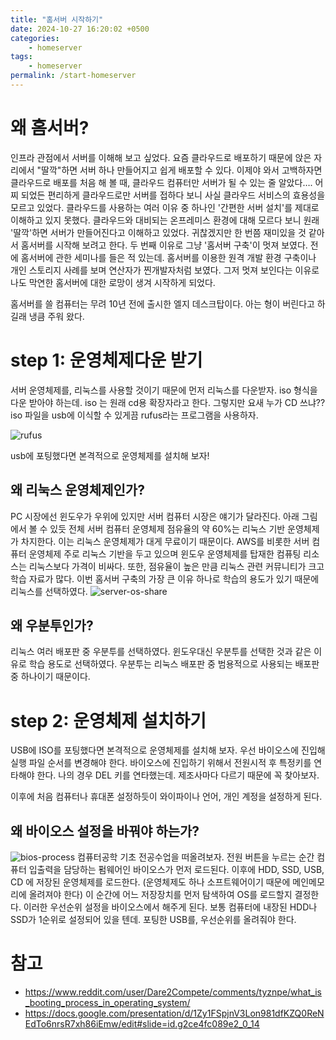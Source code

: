 ```yaml
---
title: "홈서버 시작하기"
date: 2024-10-27 16:20:02 +0500
categories:
    - homeserver
tags:
    - homeserver
permalink: /start-homeserver
---
```


# 왜 홈서버?

인프라 관점에서 서버를 이해해 보고 싶었다. 요즘 클라우드로 배포하기 때문에 앉은 자리에서 "딸깍"하면 서버 하나 만들어지고 쉽게 배포할 수 있다. 이제야 와서 고백하자면 클라우드로 배포를 처음 해 볼 때, 클라우드 컴퓨터만 서버가 될 수 있는 줄 알았다…. 어찌 되었든 편리하게 클라우드로만 서버를 접하다 보니 사실 클라우드 서비스의 효용성을 모르고 있었다. 클라우드를 사용하는 여러 이유 중 하나인 '간편한 서버 설치'를 제대로 이해하고 있지 못했다. 클라우드와 대비되는 온프레미스 환경에 대해 모르다 보니 원래 '딸깍'하면 서버가 만들어진다고 이해하고 있었다. 귀찮겠지만 한 번쯤 재미있을 것 같아서 홈서버를 시작해 보려고 한다.
두 번째 이유로 그냥 '홈서버 구축'이 멋져 보였다. 전에 홈서버에 관한 세미나를 들은 적 있는데. 홈서버를 이용한 원격 개발 환경 구축이나 개인 스토리지 사례를 보며 연산자가 찐개발자처럼 보였다. 그저 멋져 보인다는 이유로 나도 막연한 홈서버에 대한 로망이 생겨 시작하게 되었다.

홈서버를 쓸 컴퓨터는 무려 10년 전에 출시한 엘지 데스크탑이다. 아는 형이 버린다고 하길래 냉큼 주워 왔다.

# step 1: 운영체제다운 받기

서버 운영체제를, 리눅스를 사용할 것이기 때문에 먼저 리눅스를 다운받자. iso 형식을 다운 받아야 하는데. iso 는 원래 cd용 확장자라고 한다. 그렇지만 요새 누가 CD 쓰냐?? iso 파일을 usb에 이식할 수 있게끔 rufus라는 프로그램을 사용하자.

![rufus](/images/start-homeserver/rufus.png)

usb에 포팅했다면 본격적으로 운영체제를 설치해 보자!

## 왜 리눅스 운영체제인가?

PC 시장에선 윈도우가 우위에 있지만 서버 컴퓨터 시장은 얘기가 달라진다. 아래 그림에서 볼 수 있듯 전체 서버 컴퓨터 운영체제 점유율의 약 60%는 리눅스 기반 운영체제가 차지한다. 이는 리눅스 운영체제가 대게 무료이기 때문이다. AWS를 비롯한 서버 컴퓨터 운영체제 주로 리눅스 기반을 두고 있으며 윈도우 운영체제를 탑재한 컴퓨팅 리소스는 리눅스보다 가격이 비싸다. 또한, 점유율이 높은 만큼 리눅스 관련 커뮤니티가 크고 학습 자료가 많다. 이번 홈서버 구축의 가장 큰 이유 하나로 학습의 용도가 있기 때문에 리눅스를 선택하였다.
![server-os-share](/images/start-homeserver/server_os_share.png)

## 왜 우분투인가?

리눅스 여러 배포판 중 우분투를 선택하였다. 윈도우대신 우분투를 선택한 것과 같은 이유로 학습 용도로 선택하였다. 우분투는 리눅스 배포판 중 범용적으로 사용되는 배포판 중 하나이기 때문이다.

# step 2: 운영체제 설치하기

USB에 ISO를 포팅했다면 본격적으로 운영체제를 설치해 보자. 우선 바이오스에 진입해 실행 파일 순서를 변경해야 한다. 바이오스에 진입하기 위해서 전원시적 후 특정키를 연타해야 한다. 나의 경우 DEL 키를 연타했는데. 제조사마다 다르기 때문에 꼭 찾아보자.

이후에 처음 컴퓨터나 휴대폰 설정하듯이 와이파이나 언어, 개인 계정을 설정하게 된다.

## 왜 바이오스 설정을 바꿔야 하는가?
![bios-process](/images/start-homeserver/bios-process.png)
컴퓨터공학 기초 전공수업을 떠올려보자. 전원 버튼을 누르는 순간 컴퓨터 입출력을 담당하는 펌웨어인 바이오스가 먼저 로드된다. 이후에 HDD, SSD, USB, CD 에 저장된 운영체제를 로드한다. (운영체제도 하나 소프트웨어이기 때문에 메인메모리에 올려져야 한다) 이 순간에 어느 저장장치를 먼저 탐색하여 OS를 로드할지 결정한다. 이러한 우선순위 설정을 바이오스에서 해주게 된다. 보통 컴퓨터에 내장된 HDD나 SSD가 1순위로 설정되어 있을 텐데. 포팅한 USB를, 우선순위를 올려줘야 한다.

# 참고

- https://www.reddit.com/user/Dare2Compete/comments/tyznpe/what_is_booting_process_in_operating_system/
- https://docs.google.com/presentation/d/1Zy1FSpjnV3Lon981dfKZQ0ReNEdTo6nrsR7xh86iEmw/edit#slide=id.g2ce4fc089e2_0_14